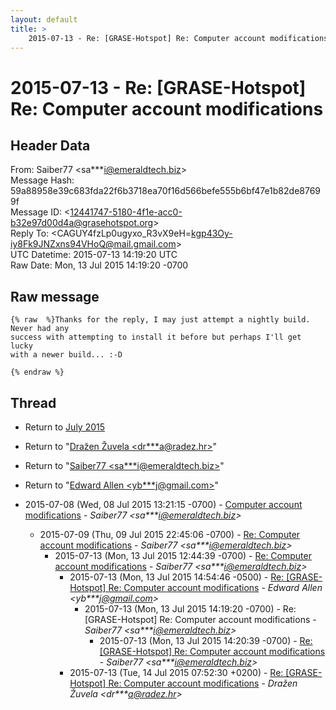 ```yaml
---
layout: default
title: >
    2015-07-13 - Re: [GRASE-Hotspot] Re: Computer account modifications
---
```


# 2015-07-13 - Re: [GRASE-Hotspot] Re: Computer account modifications

## Header Data

From: Saiber77 \<sa***i@emeraldtech.biz\><br>
Message Hash: 59a88958e39c683fda22f6b3718ea70f16d566befe555b6bf47e1b82de87699f<br>
Message ID: \<12441747-5180-4f1e-acc0-b32e97d00d4a@grasehotspot.org\><br>
Reply To: \<CAGUY4fzLp0ugyxo_R3vX9eH=kgp43Oy-iy8Fk9JNZxns94VHoQ@mail.gmail.com\><br>
UTC Datetime: 2015-07-13 14:19:20 UTC<br>
Raw Date: Mon, 13 Jul 2015 14:19:20 -0700<br>

## Raw message

```
{% raw  %}Thanks for the reply, I may just attempt a nightly build. Never had any 
success with attempting to install it before but perhaps I'll get lucky 
with a newer build... :-D

{% endraw %}
```

## Thread

+ Return to [July 2015](/archive/2015/07)

+ Return to "[Dražen Žuvela <dr***a<span>@</span>radez.hr>](/authors/dr___a_at_radez_hr)"
+ Return to "[Saiber77 <sa***i<span>@</span>emeraldtech.biz>](/authors/sa___i_at_emeraldtech_biz)"
+ Return to "[Edward Allen <yb***j<span>@</span>gmail.com>](/authors/yb___j_at_gmail_com)"

+ 2015-07-08 (Wed, 08 Jul 2015 13:21:15 -0700) - [Computer account modifications](/archive/2015/07/1c469b85a6d45fd83fb78762cf6282934883ec3c07ec68740b33e380c63dad19) - _Saiber77 \<sa***i@emeraldtech.biz\>_
  + 2015-07-09 (Thu, 09 Jul 2015 22:45:06 -0700) - [Re: Computer account modifications](/archive/2015/07/6bd86953a65146712554d4401a81d8adacf6873db80cbce53839fdd8d2bcf16e) - _Saiber77 \<sa***i@emeraldtech.biz\>_
    + 2015-07-13 (Mon, 13 Jul 2015 12:44:39 -0700) - [Re: Computer account modifications](/archive/2015/07/562b125092bcb28d02432c09ec4f50c9311cc43e4b3e5ee33a2787061d121ebd) - _Saiber77 \<sa***i@emeraldtech.biz\>_
      + 2015-07-13 (Mon, 13 Jul 2015 14:54:46 -0500) - [Re: [GRASE-Hotspot] Re: Computer account modifications](/archive/2015/07/7291e5858c0eb19be58fb7634e2a8a8b7c76859bb299a4f4ed3d03ffa6e1d438) - _Edward Allen \<yb***j@gmail.com\>_
        + 2015-07-13 (Mon, 13 Jul 2015 14:19:20 -0700) - Re: [GRASE-Hotspot] Re: Computer account modifications - _Saiber77 \<sa***i@emeraldtech.biz\>_
          + 2015-07-13 (Mon, 13 Jul 2015 14:20:39 -0700) - [Re: [GRASE-Hotspot] Re: Computer account modifications](/archive/2015/07/30ed92b73c3385fb06fe5cf7f0e05b751e820d02607d81600f951cc5d6b54d46) - _Saiber77 \<sa***i@emeraldtech.biz\>_
      + 2015-07-13 (Tue, 14 Jul 2015 07:52:30 +0200) - [Re: [GRASE-Hotspot] Re: Computer account modifications](/archive/2015/07/d6a4b79a3335f9b4b0952aab577d790711368b168a9a3fc8344d525220c7380b) - _Dražen Žuvela \<dr***a@radez.hr\>_

